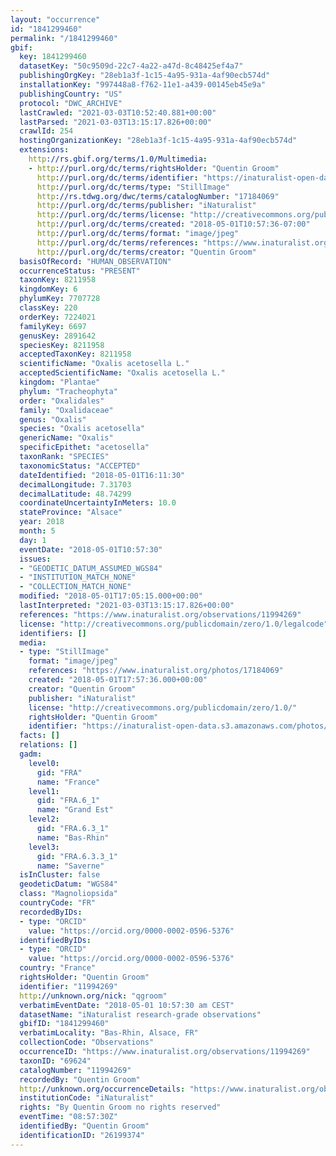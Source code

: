 ```yaml
---
layout: "occurrence"
id: "1841299460"
permalink: "/1841299460"
gbif:
  key: 1841299460
  datasetKey: "50c9509d-22c7-4a22-a47d-8c48425ef4a7"
  publishingOrgKey: "28eb1a3f-1c15-4a95-931a-4af90ecb574d"
  installationKey: "997448a8-f762-11e1-a439-00145eb45e9a"
  publishingCountry: "US"
  protocol: "DWC_ARCHIVE"
  lastCrawled: "2021-03-03T10:52:40.881+00:00"
  lastParsed: "2021-03-03T13:15:17.826+00:00"
  crawlId: 254
  hostingOrganizationKey: "28eb1a3f-1c15-4a95-931a-4af90ecb574d"
  extensions:
    http://rs.gbif.org/terms/1.0/Multimedia:
    - http://purl.org/dc/terms/rightsHolder: "Quentin Groom"
      http://purl.org/dc/terms/identifier: "https://inaturalist-open-data.s3.amazonaws.com/photos/17184069/original.jpeg?1525191096"
      http://purl.org/dc/terms/type: "StillImage"
      http://rs.tdwg.org/dwc/terms/catalogNumber: "17184069"
      http://purl.org/dc/terms/publisher: "iNaturalist"
      http://purl.org/dc/terms/license: "http://creativecommons.org/publicdomain/zero/1.0/"
      http://purl.org/dc/terms/created: "2018-05-01T10:57:36-07:00"
      http://purl.org/dc/terms/format: "image/jpeg"
      http://purl.org/dc/terms/references: "https://www.inaturalist.org/photos/17184069"
      http://purl.org/dc/terms/creator: "Quentin Groom"
  basisOfRecord: "HUMAN_OBSERVATION"
  occurrenceStatus: "PRESENT"
  taxonKey: 8211958
  kingdomKey: 6
  phylumKey: 7707728
  classKey: 220
  orderKey: 7224021
  familyKey: 6697
  genusKey: 2891642
  speciesKey: 8211958
  acceptedTaxonKey: 8211958
  scientificName: "Oxalis acetosella L."
  acceptedScientificName: "Oxalis acetosella L."
  kingdom: "Plantae"
  phylum: "Tracheophyta"
  order: "Oxalidales"
  family: "Oxalidaceae"
  genus: "Oxalis"
  species: "Oxalis acetosella"
  genericName: "Oxalis"
  specificEpithet: "acetosella"
  taxonRank: "SPECIES"
  taxonomicStatus: "ACCEPTED"
  dateIdentified: "2018-05-01T16:11:30"
  decimalLongitude: 7.31703
  decimalLatitude: 48.74299
  coordinateUncertaintyInMeters: 10.0
  stateProvince: "Alsace"
  year: 2018
  month: 5
  day: 1
  eventDate: "2018-05-01T10:57:30"
  issues:
  - "GEODETIC_DATUM_ASSUMED_WGS84"
  - "INSTITUTION_MATCH_NONE"
  - "COLLECTION_MATCH_NONE"
  modified: "2018-05-01T17:05:15.000+00:00"
  lastInterpreted: "2021-03-03T13:15:17.826+00:00"
  references: "https://www.inaturalist.org/observations/11994269"
  license: "http://creativecommons.org/publicdomain/zero/1.0/legalcode"
  identifiers: []
  media:
  - type: "StillImage"
    format: "image/jpeg"
    references: "https://www.inaturalist.org/photos/17184069"
    created: "2018-05-01T17:57:36.000+00:00"
    creator: "Quentin Groom"
    publisher: "iNaturalist"
    license: "http://creativecommons.org/publicdomain/zero/1.0/"
    rightsHolder: "Quentin Groom"
    identifier: "https://inaturalist-open-data.s3.amazonaws.com/photos/17184069/original.jpeg?1525191096"
  facts: []
  relations: []
  gadm:
    level0:
      gid: "FRA"
      name: "France"
    level1:
      gid: "FRA.6_1"
      name: "Grand Est"
    level2:
      gid: "FRA.6.3_1"
      name: "Bas-Rhin"
    level3:
      gid: "FRA.6.3.3_1"
      name: "Saverne"
  isInCluster: false
  geodeticDatum: "WGS84"
  class: "Magnoliopsida"
  countryCode: "FR"
  recordedByIDs:
  - type: "ORCID"
    value: "https://orcid.org/0000-0002-0596-5376"
  identifiedByIDs:
  - type: "ORCID"
    value: "https://orcid.org/0000-0002-0596-5376"
  country: "France"
  rightsHolder: "Quentin Groom"
  identifier: "11994269"
  http://unknown.org/nick: "qgroom"
  verbatimEventDate: "2018-05-01 10:57:30 am CEST"
  datasetName: "iNaturalist research-grade observations"
  gbifID: "1841299460"
  verbatimLocality: "Bas-Rhin, Alsace, FR"
  collectionCode: "Observations"
  occurrenceID: "https://www.inaturalist.org/observations/11994269"
  taxonID: "69624"
  catalogNumber: "11994269"
  recordedBy: "Quentin Groom"
  http://unknown.org/occurrenceDetails: "https://www.inaturalist.org/observations/11994269"
  institutionCode: "iNaturalist"
  rights: "By Quentin Groom no rights reserved"
  eventTime: "08:57:30Z"
  identifiedBy: "Quentin Groom"
  identificationID: "26199374"
---
```

